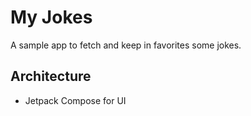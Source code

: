 # My Jokes
A sample app to fetch and keep in favorites some jokes.

## Architecture
- Jetpack Compose for UI
